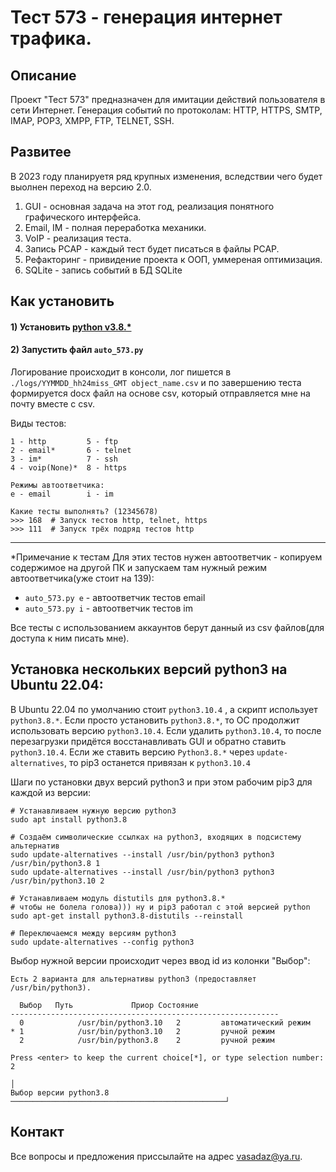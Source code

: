 # Тест 573 - генерация интернет трафика.

## Описание

Проект "Тест 573" предназначен для имитации действий пользователя в сети Интернет. 
Генерация событий по протоколам: HTTP, HTTPS, SMTP, IMAP, POP3, XMPP, FTP, TELNET, SSH.


## Развитее

В 2023 году планируетя ряд крупных изменения, вследствии чего будет выолнен переход на версию 2.0.

1. GUI - основная задача на этот год, реализация понятного графического интерфейса.
2. Email, IM - полная переработка механики.
3. VoIP - реализация теста.
4. Запись PCAP - каждый тест будет писаться в файлы PCAP.
5. Рефакторинг - привидение проекта к ООП, уммереная оптимизация.
6. SQLite - запись событий в БД SQLite


## Как установить

#### 1) Установить [python v3.8.*](https://www.python.org/downloads/release/python-3813/)

#### 2) Запустить файл `auto_573.py`
Логирование происходит в консоли, лог пишется в `./logs/YYMMDD_hh24miss_GMT object_name.csv`
и по завершению теста формируется docx файл на основе csv, который отправляется мне на почту вместе с csv.

Виды тестов:
```
1 - http         5 - ftp
2 - email*       6 - telnet
3 - im*          7 - ssh
4 - voip(None)*  8 - https

Режимы автоответчика:
e - email        i - im

Какие тесты выполнять? (12345678)
>>> 168  # Запуск тестов http, telnet, https
>>> 111  # Запуск трёх подряд тестов http
```
___
*Примечание к тестам
Для этих тестов нужен автоответчик - копируем содержимое на другой ПК и запускаем там нужный режим автоответчика(уже стоит на 139):
- `auto_573.py e` - автоответчик тестов email
- `auto_573.py i` - автоответчик тестов im

Все тесты с использованием аккаунтов берут данный из csv файлов(для доступа к ним писать мне).

## Установка нескольких версий python3 на Ubuntu 22.04:
В Ubuntu 22.04 по умолчанию стоит `python3.10.4` , а скрипт использует `python3.8.*`. 
Если просто установить `python3.8.*`, то ОС продолжит использовать версию `python3.10.4`. 
Если удалить `python3.10.4`, то после перезагрузки придётся восстанавливать GUI и 
обратно ставить `python3.10.4`. Если же ставить версию `Python3.8.*` через `update-alternatives`,
то pip3 останется привязан к `python3.10.4`

Шаги по установки двух версий python3 и при этом рабочим pip3 для каждой из версии:
```shell
# Устанавливаем нужную версию python3
sudo apt install python3.8

# Создаём символические ссылках на python3, входящих в подсистему альтернатив
sudo update-alternatives --install /usr/bin/python3 python3 /usr/bin/python3.8 1
sudo update-alternatives --install /usr/bin/python3 python3 /usr/bin/python3.10 2

# Устанавливаем модуль distutils для python3.8.* 
# чтобы не болела голова))) ну и pip3 работал с этой версией python
sudo apt-get install python3.8-distutils --reinstall

# Переключаемся между версиям python3
sudo update-alternatives --config python3
```
Выбор нужной версии происходит через ввод id из колонки "Выбор":
```
Есть 2 варианта для альтернативы python3 (предоставляет /usr/bin/python3).
    
  Выбор   Путь             Приор Состояние
------------------------------------------------------------
  0            /usr/bin/python3.10   2         автоматический режим
* 1            /usr/bin/python3.10   2         ручной режим
  2            /usr/bin/python3.8    2         ручной режим
                                                                        
Press <enter> to keep the current choice[*], or type selection number: 2
                                                                       │  
Выбор версии python3.8 ────────────────────────────────────────────────┘

```


## Контакт

Все вопросы и предложения приссылайте на адрес vasadaz@ya.ru.
